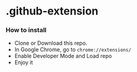 # .github-extension

### How to install
  - Clone or Download this repo.
  - In Google Chrome, go to `chrome://extensions/`
  - Enable Developer Mode and Load repo
  - Enjoy it 
